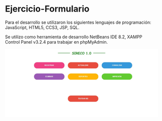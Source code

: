 # Ejercicio-Formulario
Para el desarrollo se utilizaron los siguientes lenguajes de programación: JavaScript, HTML5, CCS3, JSP, SQL.


Se utilizo como herramienta de desarrollo NetBeans IDE 8.2, XAMPP Control Panel v3.2.4 para trabajar en phpMyAdmin.

![Alt text](/img/pantalla.JPG?raw=true "Optional Title")


